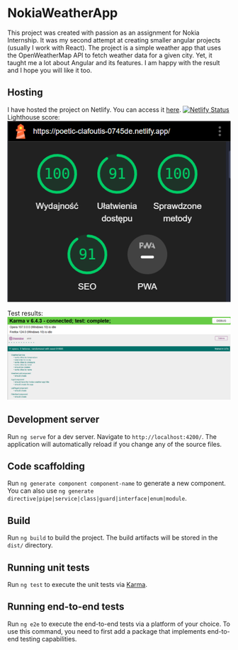 # NokiaWeatherApp

This project was created with passion as an assignment for Nokia Internship.
It was my second attempt at creating smaller angular projects (usually I work with React).
The project is a simple weather app that uses the OpenWeatherMap API to fetch weather data for a given city.
Yet, it taught me a lot about Angular and its features. I am happy with the result and I hope you will like it too.

## Hosting
I have hosted the project on Netlify. You can access it [here](https://poetic-clafoutis-0745de.netlify.app).
[![Netlify Status](https://api.netlify.com/api/v1/badges/03f19ed4-8b3f-4e69-ad80-088b70106947/deploy-status)](https://app.netlify.com/sites/weatherappynokia/deploys)</br>
Lighthouse score: </br>
![Lighthouse score](./src/assets/lighthouse.png)

Test results: </br>
![Test results](./src/assets/karmaTests.png)
## Development server

Run `ng serve` for a dev server. Navigate to `http://localhost:4200/`. The application will automatically reload if you change any of the source files.

## Code scaffolding

Run `ng generate component component-name` to generate a new component. You can also use `ng generate directive|pipe|service|class|guard|interface|enum|module`.

## Build

Run `ng build` to build the project. The build artifacts will be stored in the `dist/` directory.

## Running unit tests

Run `ng test` to execute the unit tests via [Karma](https://karma-runner.github.io).

## Running end-to-end tests

Run `ng e2e` to execute the end-to-end tests via a platform of your choice. To use this command, you need to first add a package that implements end-to-end testing capabilities.

